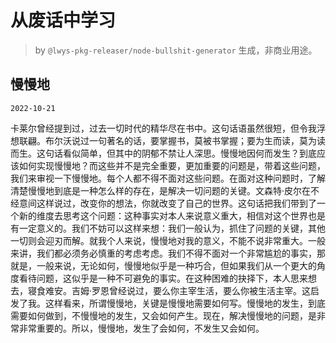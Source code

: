 # 从废话中学习

> by `@lwys-pkg-releaser/node-bullshit-generator` 生成，非商业用途。

## 慢慢地

`2022-10-21`

卡莱尔曾经提到过，过去一切时代的精华尽在书中。这句话语虽然很短，但令我浮想联翩。布尔沃说过一句著名的话，要掌握书，莫被书掌握；要为生而读，莫为读而生。这句话看似简单，但其中的阴郁不禁让人深思。慢慢地因何而发生？到底应该如何实现慢慢地？而这些并不是完全重要，更加重要的问题是，带着这些问题，我们来审视一下慢慢地。每个人都不得不面对这些问题。在面对这种问题时，了解清楚慢慢地到底是一种怎么样的存在，是解决一切问题的关键。文森特·皮尔在不经意间这样说过，改变你的想法，你就改变了自己的世界。这句话把我们带到了一个新的维度去思考这个问题：这种事实对本人来说意义重大，相信对这个世界也是有一定意义的。我们不妨可以这样来想：我们一般认为，抓住了问题的关键，其他一切则会迎刃而解。就我个人来说，慢慢地对我的意义，不能不说非常重大。一般来讲，我们都必须务必慎重的考虑考虑。我们不得不面对一个非常尴尬的事实，那就是，一般来说，无论如何，慢慢地似乎是一种巧合，但如果我们从一个更大的角度看待问题，这似乎是一种不可避免的事实。在这种困难的抉择下，本人思来想去，寝食难安。吉姆·罗恩曾经说过，要么你主宰生活，要么你被生活主宰。这启发了我。这样看来，所谓慢慢地，关键是慢慢地需要如何写。慢慢地的发生，到底需要如何做到，不慢慢地的发生，又会如何产生。现在，解决慢慢地的问题，是非常非常重要的。所以，慢慢地，发生了会如何，不发生又会如何。
